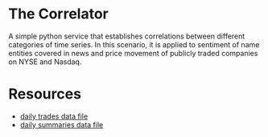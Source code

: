 # The Correlator
A simple python service that establishes correlations between different categories of time series. In this scenario, it is applied to sentiment of name entities covered in news and price movement of publicly traded companies on NYSE and Nasdaq.

# Resources
- [daily trades data file](https://s3.amazonaws.com/correlator.getdata.io/test-files/daily_trades.csv)
- [daily summaries data file](https://s3.amazonaws.com/correlator.getdata.io/test-files/daily_summaries.csv)